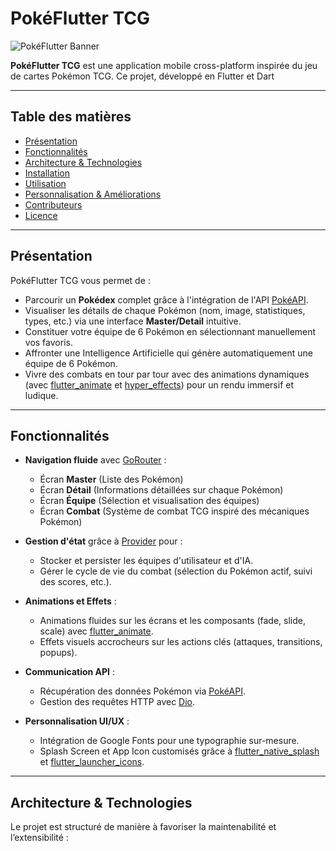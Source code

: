 # PokéFlutter TCG

![PokéFlutter Banner](assets/images/banner.png)

**PokéFlutter TCG** est une application mobile cross-platform inspirée du jeu de cartes Pokémon TCG. Ce projet, développé en Flutter et Dart

---

## Table des matières

- [Présentation](#présentation)
- [Fonctionnalités](#fonctionnalités)
- [Architecture & Technologies](#architecture--technologies)
- [Installation](#installation)
- [Utilisation](#utilisation)
- [Personnalisation & Améliorations](#personnalisation--améliorations)
- [Contributeurs](#contributeurs)
- [Licence](#licence)

---

## Présentation

PokéFlutter TCG vous permet de :
- Parcourir un **Pokédex** complet grâce à l'intégration de l'API [PokéAPI](https://pokeapi.co/).
- Visualiser les détails de chaque Pokémon (nom, image, statistiques, types, etc.) via une interface **Master/Detail** intuitive.
- Constituer votre équipe de 6 Pokémon en sélectionnant manuellement vos favoris.
- Affronter une Intelligence Artificielle qui génère automatiquement une équipe de 6 Pokémon.
- Vivre des combats en tour par tour avec des animations dynamiques (avec [flutter_animate](https://pub.dev/packages/flutter_animate) et [hyper_effects](https://pub.dev/packages/hyper_effects)) pour un rendu immersif et ludique.

---

## Fonctionnalités

- **Navigation fluide** avec [GoRouter](https://pub.dev/packages/go_router) :
  - Écran **Master** (Liste des Pokémon)
  - Écran **Détail** (Informations détaillées sur chaque Pokémon)
  - Écran **Équipe** (Sélection et visualisation des équipes)
  - Écran **Combat** (Système de combat TCG inspiré des mécaniques Pokémon)

- **Gestion d'état** grâce à [Provider](https://pub.dev/packages/provider) pour :
  - Stocker et persister les équipes d'utilisateur et d'IA.
  - Gérer le cycle de vie du combat (sélection du Pokémon actif, suivi des scores, etc.).

- **Animations et Effets** :
  - Animations fluides sur les écrans et les composants (fade, slide, scale) avec [flutter_animate](https://pub.dev/packages/flutter_animate).
  - Effets visuels accrocheurs sur les actions clés (attaques, transitions, popups).

- **Communication API** :
  - Récupération des données Pokémon via [PokéAPI](https://pokeapi.co/).
  - Gestion des requêtes HTTP avec [Dio](https://pub.dev/packages/dio).

- **Personnalisation UI/UX** :
  - Intégration de Google Fonts pour une typographie sur-mesure.
  - Splash Screen et App Icon customisés grâce à [flutter_native_splash](https://pub.dev/packages/flutter_native_splash) et [flutter_launcher_icons](https://pub.dev/packages/flutter_launcher_icons).

---

## Architecture & Technologies

Le projet est structuré de manière à favoriser la maintenabilité et l’extensibilité :

